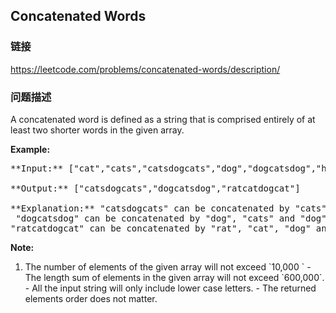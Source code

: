 ## Concatenated Words  
### 链接  
https://leetcode.com/problems/concatenated-words/description/  
### 问题描述
A concatenated word is defined as a string that is comprised entirely of at least two shorter words in the given array.

**Example:**<br />
<pre>
**Input:** ["cat","cats","catsdogcats","dog","dogcatsdog","hippopotamuses","rat","ratcatdogcat"]

**Output:** ["catsdogcats","dogcatsdog","ratcatdogcat"]

**Explanation:** "catsdogcats" can be concatenated by "cats", "dog" and "cats"; <br> "dogcatsdog" can be concatenated by "dog", "cats" and "dog"; <br>"ratcatdogcat" can be concatenated by "rat", "cat", "dog" and "cat".
</pre>


**Note:**<br>
<ol>
<li>The number of elements of the given array will not exceed `10,000 `
- The length sum of elements in the given array will not exceed `600,000`. 
- All the input string will only include lower case letters.
- The returned elements order does not matter. 
</ol>

